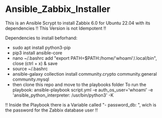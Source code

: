 # Ansible_Zabbix_Installer
This is an Ansible Scrypt to install Zabbix 6.0 for Ubuntu 22.04 with its dependencies
!! This Version is not Idempotent !!

Dependencies to install beforhand:
  - sudo apt install python3-pip
  - pip3 install ansible-core
  - nano ~/.bashrc
add "export PATH=$PATH:/home/'whoami'/.local/bin", close (ctrl + x) & save
  - source ~/.bashrc
  - ansible-galaxy collection install community.crypto community.general community.mysql
  - then clone this repo and move to the playbooks folder
To run the playbook:
ansible-playbook script.yml -e auth_os_user='whoami' -e 'ansible_python_interpreter: /usr/bin/python3' -K

!! Inside the Playbook there is a Variable called  "- password_db: ", wich is the password for the Zabbix database user !!

